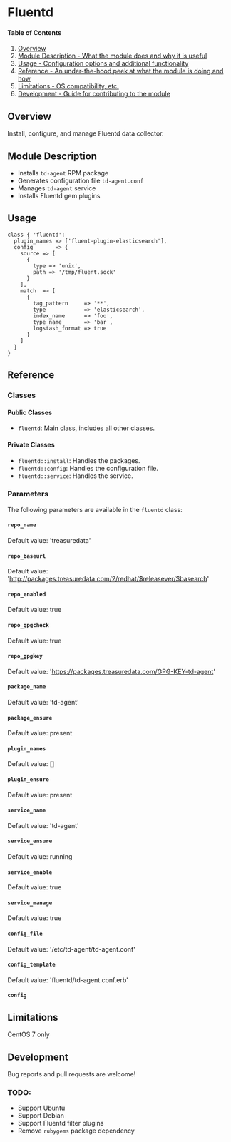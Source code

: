 # Fluentd

#### Table of Contents

1. [Overview](#overview)
2. [Module Description - What the module does and why it is useful](#module-description)
3. [Usage - Configuration options and additional functionality](#usage)
4. [Reference - An under-the-hood peek at what the module is doing and how](#reference)
5. [Limitations - OS compatibility, etc.](#limitations)
6. [Development - Guide for contributing to the module](#development)

## Overview

Install, configure, and manage Fluentd data collector.

## Module Description

* Installs `td-agent` RPM package
* Generates configuration file `td-agent.conf`
* Manages `td-agent` service
* Installs Fluentd gem plugins

## Usage

```puppet
class { 'fluentd':
  plugin_names => ['fluent-plugin-elasticsearch'],
  config       => {
    source => [
      {
        type => 'unix',
        path => '/tmp/fluent.sock'
      }
    ],
    match  => [
      {
        tag_pattern     => '**',
        type            => 'elasticsearch',
        index_name      => 'foo',
        type_name       => 'bar',
        logstash_format => true
      }
    ]
  }
}
```

## Reference

### Classes

#### Public Classes

* `fluentd`: Main class, includes all other classes.

#### Private Classes

* `fluentd::install`: Handles the packages.
* `fluentd::config`: Handles the configuration file.
* `fluentd::service`: Handles the service.

### Parameters

The following parameters are available in the `fluentd` class:

#### `repo_name`

Default value: 'treasuredata'

#### `repo_baseurl`

Default value: 'http://packages.treasuredata.com/2/redhat/$releasever/$basearch'

#### `repo_enabled`

Default value: true

#### `repo_gpgcheck`

Default value: true

#### `repo_gpgkey`

Default value: 'https://packages.treasuredata.com/GPG-KEY-td-agent'

#### `package_name`

Default value: 'td-agent'

#### `package_ensure`

Default value: present

#### `plugin_names`

Default value: []

#### `plugin_ensure`

Default value: present

#### `service_name`

Default value: 'td-agent'

#### `service_ensure`

Default value: running

#### `service_enable`

Default value: true

#### `service_manage`

Default value: true

#### `config_file`

Default value: '/etc/td-agent/td-agent.conf'

#### `config_template`

Default value: 'fluentd/td-agent.conf.erb'

#### `config`

## Limitations

CentOS 7 only

## Development

Bug reports and pull requests are welcome!

### TODO:

* Support Ubuntu
* Support Debian
* Support Fluentd filter plugins
* Remove `rubygems` package dependency
